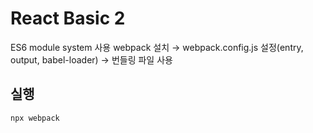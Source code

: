 # React Basic 2

ES6 module system 사용
webpack 설치 → webpack.config.js 설정(entry, output, babel-loader) → 번들링 파일 사용

## 실행

```
npx webpack
```